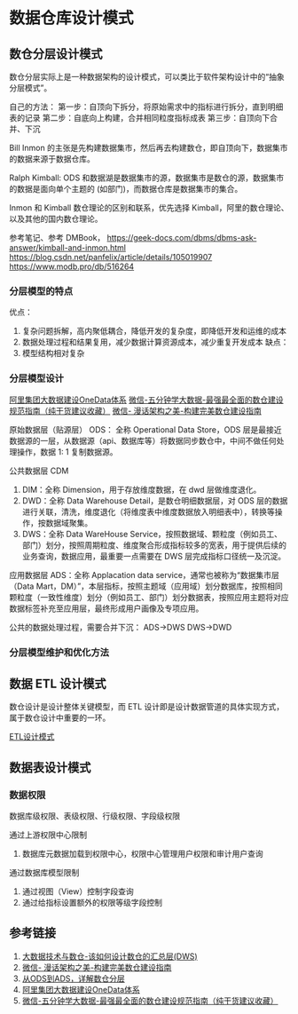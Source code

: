 # 数据仓库设计模式


## 数仓分层设计模式


数仓分层实际上是一种数据架构的设计模式，可以类比于软件架构设计中的“抽象分层模式”。

自己的方法：
第一步：自顶向下拆分，将原始需求中的指标进行拆分，直到明细表的记录
第二步：自底向上构建，合并相同粒度指标成表
第三步：自顶向下合并、下沉


Bill Inmon 的主张是先构建数据集市，然后再去构建数仓，即自顶向下，数据集市的数据来源于数据仓库。

Ralph Kimball: ODS 和数据湖是数据集市的源，数据集市是数仓的源，数据集市的数据是面向单个主题的 (如部门)，而数据仓库是数据集市的集合。

Inmon 和 Kimball 数仓理论的区别和联系，优先选择 Kimball，阿里的数仓理论、以及其他的国内数仓理论。

参考笔记、参考 DMBook，
https://geek-docs.com/dbms/dbms-ask-answer/kimball-and-inmon.html
https://blog.csdn.net/panfelix/article/details/105019907
https://www.modb.pro/db/516264


### 分层模型的特点

优点：
1. 复杂问题拆解，高内聚低耦合，降低开发的复杂度，即降低开发和运维的成本
2. 数据处理过程和结果复用，减少数据计算资源成本，减少重复开发成本
缺点：
1. 模型结构相对复杂

### 分层模型设计

[阿里集团大数据建设OneData体系](https://mp.weixin.qq.com/s/hgwOVtDH87vlKBRgzJ5FQQ)
[微信-五分钟学大数据-最强最全面的数仓建设规范指南（纯干货建议收藏）](https://mp.weixin.qq.com/s/knlITkxLvHRy3Aq5RFXl_w)
[微信- 漫话架构之美-构建完美数仓建设指南](https://mp.weixin.qq.com/s/bMEsFTx-rvMsEQeoTrdc6w)

原始数据层（贴源层） ODS：
全称 Operational Data Store，ODS 层是最接近数据源的一层，从数据源（api、数据库等）将数据同步数仓中，中间不做任何处理操作，数据 1: 1 复制数据源。

公共数据层 CDM
1. DIM：全称 Dimension，用于存放维度数据，在 dwd 层做维度退化。
2. DWD：全称 Data Warehouse Detail，是数仓明细数据层，对 ODS 层的数据进行关联，清洗，维度退化（将维度表中维度数据放入明细表中），转换等操作，按数据域聚集。
3. DWS：全称 Data WareHouse Service，按照数据域、颗粒度（例如员工、部门）划分，按照周期粒度、维度聚合形成指标较多的宽表，用于提供后续的业务查询，数据应用，最重要一点需要在 DWS 层完成指标口径统一及沉淀。

应用数据层 ADS：全称 Applacation data service，通常也被称为“数据集市层（Data Mart，DM）”，本层指标，按照主题域（应用域）划分数据库，按照相同颗粒度（一致性维度）划分（例如员工、部门）划分数据表，按照应用主题将对应数据标签补充至应用层，最终形成用户画像及专项应用。


公共的数据处理过程，需要合并下沉：
ADS->DWS
DWS->DWD


### 分层模型维护和优化方法


## 数据 ETL 设计模式

数仓设计是设计整体关键模型，而 ETL 设计即是设计数据管道的具体实现方式，属于数仓设计中重要的一环。

[ETL设计模式](work/methodology/Data-Engineering/Data-Development/ETL/ETL设计模式.md)



## 数据表设计模式

### 数据权限

数据库级权限、表级权限、行级权限、字段级权限

通过上游权限中心限制
1. 数据库元数据加载到权限中心，权限中心管理用户权限和审计用户查询

通过数据库模型限制
1. 通过视图（View）控制字段查询
2. 通过给指标设置额外的权限等级字段控制


## 参考链接
1. [大数据技术与数仓-该如何设计数仓的汇总层(DWS)](https://mp.weixin.qq.com/s?__biz=MzU2ODQ3NjYyMA==&mid=2247486511&idx=1&sn=5a959ce84ea93d41e51efc7b61e855f3)
2. [微信- 漫话架构之美-构建完美数仓建设指南](https://mp.weixin.qq.com/s/bMEsFTx-rvMsEQeoTrdc6w)
3. [从ODS到ADS，详解数仓分层](https://mp.weixin.qq.com/s/S--_uIFa1grnPolu_INvaw)
4. [阿里集团大数据建设OneData体系](https://mp.weixin.qq.com/s/hgwOVtDH87vlKBRgzJ5FQQ)
5. [微信-五分钟学大数据-最强最全面的数仓建设规范指南（纯干货建议收藏）](https://mp.weixin.qq.com/s/knlITkxLvHRy3Aq5RFXl_w)

